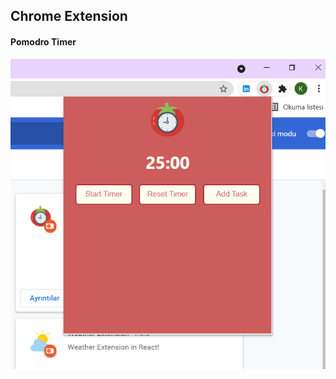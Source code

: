 ## Chrome Extension

#### Pomodro Timer

![pomodrotimer](https://github.com/kubrasnmez/Extensions/blob/main/extensionImage/pomodro.png) 
